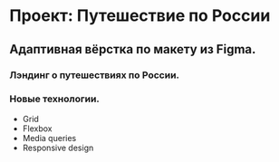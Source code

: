 # Проект: Путешествие по России

## Адаптивная вёрстка по макету из Figma.

### Лэндинг о путешествиях по России.

### Новые технологии.
* Grid
* Flexbox
* Media queries
* Responsive design

